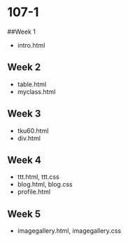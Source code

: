 # 107-1

##Week 1

-   intro.html
## Week 2
* table.html
* myclass.html

## Week 3
* tku60.html
* div.html

## Week 4
* ttt.html, ttt.css
* blog.html, blog.css
* profile.html

## Week 5
* imagegallery.html, imagegallery.css
<!--stackedit_data:
eyJoaXN0b3J5IjpbLTUxNDk0MjYzNV19
-->